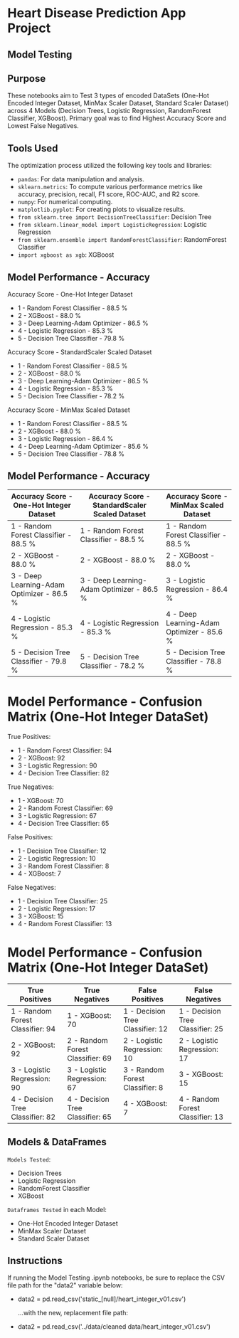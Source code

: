 # Heart Disease Prediction App Project

## Model Testing

## Purpose
These notebooks aim to Test 3 types of encoded DataSets (One-Hot Encoded Integer Dataset, MinMax Scaler Dataset, Standard Scaler Dataset) across 4 Models  (Decision Trees, Logistic Regression, RandomForest Classifier, XGBoost). Primary goal was to find Highest Accuracy Score and Lowest False Negatives.

## Tools Used

The optimization process utilized the following key tools and libraries:
- `pandas`: For data manipulation and analysis.
- `sklearn.metrics`: To compute various performance metrics like accuracy, precision, recall, F1 score, ROC-AUC, and R2 score.
- `numpy`: For numerical computing.
- `matplotlib.pyplot`: For creating plots to visualize results.
- `from sklearn.tree import DecisionTreeClassifier`: Decision Tree
- `from sklearn.linear_model import LogisticRegression`: Logistic Regression
- `from sklearn.ensemble import RandomForestClassifier`: RandomForest Classifier
- `import xgboost as xgb`: XGBoost


## Model Performance - Accuracy

Accuracy Score - One-Hot Integer Dataset
- 1 - Random Forest Classifier - 88.5 %
- 2 - XGBoost - 88.0 %
- 3 - Deep Learning-Adam Optimizer - 86.5 %
- 4 - Logistic Regression - 85.3 %
- 5 - Decision Tree Classifier - 79.8 %

Accuracy Score - StandardScaler Scaled Dataset
- 1 - Random Forest Classifier - 88.5 %
- 2 - XGBoost - 88.0 %
- 3 - Deep Learning-Adam Optimizer - 86.5 %
- 4 - Logistic Regression - 85.3 %
- 5 - Decision Tree Classifier - 78.2 %

Accuracy Score - MinMax Scaled Dataset
- 1 - Random Forest Classifier - 88.5 %
- 2 - XGBoost - 88.0 %
- 3 - Logistic Regression - 86.4 %
- 4 - Deep Learning-Adam Optimizer - 85.6 %
- 5 - Decision Tree Classifier - 78.8 %

## Model Performance - Accuracy

| Accuracy Score - One-Hot Integer Dataset | Accuracy Score - StandardScaler Scaled Dataset | Accuracy Score - MinMax Scaled Dataset |
|------------------------------------------|-----------------------------------------------|----------------------------------------|
| 1 - Random Forest Classifier - 88.5 %    | 1 - Random Forest Classifier - 88.5 %         | 1 - Random Forest Classifier - 88.5 %  |
| 2 - XGBoost - 88.0 %                     | 2 - XGBoost - 88.0 %                          | 2 - XGBoost - 88.0 %                   |
| 3 - Deep Learning-Adam Optimizer - 86.5 %| 3 - Deep Learning-Adam Optimizer - 86.5 %     | 3 - Logistic Regression - 86.4 %      |
| 4 - Logistic Regression - 85.3 %         | 4 - Logistic Regression - 85.3 %              | 4 - Deep Learning-Adam Optimizer - 85.6 % |
| 5 - Decision Tree Classifier - 79.8 %    | 5 - Decision Tree Classifier - 78.2 %         | 5 - Decision Tree Classifier - 78.8 % |



# Model Performance - Confusion Matrix (One-Hot Integer DataSet)

True Positives:
- 1 - Random Forest Classifier: 94
- 2 - XGBoost: 92
- 3 - Logistic Regression: 90
- 4 - Decision Tree Classifier: 82

True Negatives:
- 1 - XGBoost: 70
- 2 - Random Forest Classifier: 69
- 3 - Logistic Regression: 67
- 4 - Decision Tree Classifier: 65

False Positives:
- 1 - Decision Tree Classifier: 12
- 2 - Logistic Regression: 10
- 3 - Random Forest Classifier: 8
- 4 - XGBoost: 7

False Negatives:
- 1 - Decision Tree Classifier: 25
- 2 - Logistic Regression: 17
- 3 - XGBoost: 15
- 4 - Random Forest Classifier: 13


# Model Performance - Confusion Matrix (One-Hot Integer DataSet)


| True Positives                  | True Negatives                  | False Positives                | False Negatives                |
|----------------------------------|----------------------------------|----------------------------------|----------------------------------|
| 1 - Random Forest Classifier: 94 | 1 - XGBoost: 70                 | 1 - Decision Tree Classifier: 12 | 1 - Decision Tree Classifier: 25 |
| 2 - XGBoost: 92                   | 2 - Random Forest Classifier: 69 | 2 - Logistic Regression: 10     | 2 - Logistic Regression: 17     |
| 3 - Logistic Regression: 90       | 3 - Logistic Regression: 67     | 3 - Random Forest Classifier: 8 | 3 - XGBoost: 15                 |
| 4 - Decision Tree Classifier: 82 | 4 - Decision Tree Classifier: 65 | 4 - XGBoost: 7                  | 4 - Random Forest Classifier: 13|



## Models & DataFrames

`Models Tested`:
  - Decision Trees
  - Logistic Regression
  - RandomForest Classifier
  - XGBoost

`Dataframes Tested` in each Model:
  - One-Hot Encoded Integer Dataset
  - MinMax Scaler Dataset
  - Standard Scaler Dataset


## Instructions

If running the Model Testing .ipynb notebooks, be sure to replace the CSV file path for the  "data2" variable below:

- data2 = pd.read_csv('static_[null]/heart_integer_v01.csv')

  ...with the new, replacement file path:

- data2 = pd.read_csv('../data/cleaned data/heart_integer_v01.csv')



